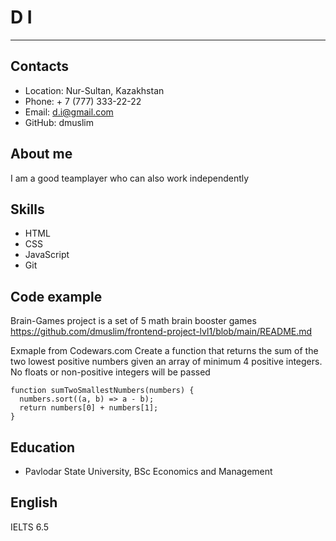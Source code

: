 # D I
***************
## Contacts
* Location: Nur-Sultan, Kazakhstan
* Phone: + 7 (777) 333-22-22
* Email: d.i@gmail.com
* GitHub: dmuslim
## About me
I am a good teamplayer who can also work independently
## Skills
* HTML
* CSS
* JavaScript
* Git
## Code example
Brain-Games project is a set of 5 math brain booster games
https://github.com/dmuslim/frontend-project-lvl1/blob/main/README.md

Exmaple from Codewars.com
Create a function that returns the sum of the two lowest positive numbers given an array of minimum 4 positive integers. No floats or non-positive integers will be passed
```
function sumTwoSmallestNumbers(numbers) {  
  numbers.sort((a, b) => a - b);
  return numbers[0] + numbers[1];
}
```
## Education
* Pavlodar State University, BSc Economics and Management
## English
IELTS 6.5
